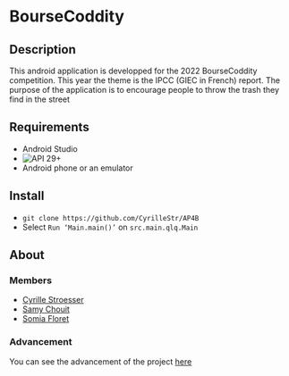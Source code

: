 # BourseCoddity

## Description
This android application is developped for the 2022 BourseCoddity competition.
This year the theme is the IPCC (GIEC in French) report. The purpose of the application is to encourage people to throw the trash they find in the street

## Requirements
- Android Studio
- ![API 29+](https://img.shields.io/badge/API-29%2B-green.svg)
- Android phone or an emulator


## Install
-	```git clone https://github.com/CyrilleStr/AP4B```
-	Select `Run ‘Main.main()’` on `src.main.qlq.Main`

## About
### Members
- [Cyrille Stroesser](https://github.com/CyrilleStr)
- [Samy Chouit](https://github.com/samycht)
- [Somia Floret](https://github.com/somilia)

### Advancement
You can see the advancement of the project [here](https://github.com/CyrilleStr/ProjetCoddity/projects/1)
